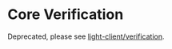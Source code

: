 # Core Verification

Deprecated, please see [light-client/verification](https://github.com/cometbft/cometbft/blob/v2.x/spec/light-client/verification).
